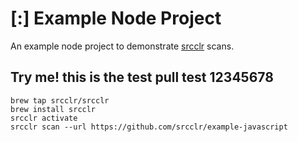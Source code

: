 # [:] Example Node Project

An example node project to demonstrate [srcclr](https://www.srcclr.com) scans.


## Try me! this is the test pull test 12345678


```
brew tap srcclr/srcclr
brew install srcclr
srcclr activate
srcclr scan --url https://github.com/srcclr/example-javascript
```
